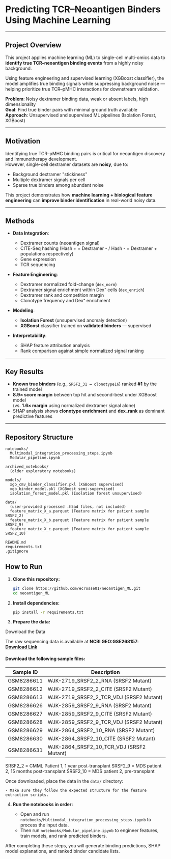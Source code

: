 # Predicting TCR–Neoantigen Binders Using Machine Learning

---

## Project Overview

This project applies machine learning (ML) to single-cell multi-omics data to **identify true TCR–neoantigen binding events** from a highly noisy background.

Using feature engineering and supervised learning (XGBoost classifier), the model amplifies true binding signals while suppressing background noise — helping prioritize true TCR–pMHC interactions for downstream validation.

**Problem**: Noisy dextramer binding data, weak or absent labels, high dimensionality  
**Goal**: Find true binder pairs with minimal ground truth available  
**Approach**: Unsupervised and supervised ML pipelines (Isolation Forest, XGBoost)

---

## Motivation

Identifying true TCR–pMHC binding pairs is critical for neoantigen discovery and immunotherapy development.  
However, single-cell dextramer datasets are **noisy**, due to:

- Background dextramer "stickiness"
- Multiple dextramer signals per cell
- Sparse true binders among abundant noise

This project demonstrates how **machine learning + biological feature engineering** can **improve binder identification** in real-world noisy data.

---

## Methods

- **Data Integration**:
  - Dextramer counts (neoantigen signal)
  - CITE-Seq hashing (Hash + = Dextramer - / Hash - = Dextramer + populations respectively)
  - Gene expression
  - TCR sequencing

- **Feature Engineering**:
  - Dextramer normalized fold-change (`dex_norm`)
  - Dextramer signal enrichment within Dex⁺ cells (`dex_enrich`)
  - Dextramer rank and competition margin
  - Clonotype frequency and Dex⁺ enrichment

- **Modeling**:
  - **Isolation Forest** (unsupervised anomaly detection)
  - **XGBoost** classifier trained on **validated binders** — supervised

- **Interpretability**:
  - SHAP feature attribution analysis
  - Rank comparison against simple normalized signal ranking

---

## Key Results

- **Known true binders** (e.g., `SRSF2_31 ↔ clonotype16`) ranked **#1** by the trained model
- **8.9× score margin** between top hit and second-best under XGBoost model  
  (vs. **1.6× margin** using normalized dextramer signal alone)
- SHAP analysis shows **clonotype enrichment** and **dex_rank** as dominant predictive features

---

## Repository Structure

```plaintext
notebooks/
  Multimodal_integration_processing_steps.ipynb 
  Modular_pipeline.ipynb

archived_notebooks/
  (older exploratory notebooks)

models/
  xgb_cmv_binder_classifier.pkl (XGBoost supervised)
  xgb_binder_model.pkl (XGBoost semi-supervised)
  isolation_forest_model.pkl (Isolation forest unsupervised)

data/
  (user-provided processed .h5ad files, not included)
  feature_matrix_X_a.parquet (Feature matrix for patient sample SRSF2_2)
  feature_matrix_X_b.parquet (Feature matrix for patient sample SRSF2_9)
  feature_matrix_X_c.parquet (Feature matrix for patient sample SRSF2_10)

README.md
requirements.txt
.gitignore

```

## How to Run

1. **Clone this repository:**

    ```bash
    git clone https://github.com/ecrosse01/neoantigen_ML.git
    cd neoantigen_ML
    ```

2. **Install dependencies:**

    ```bash
    pip install -r requirements.txt
    ```

3. **Prepare the data:**

Download the Data

The raw sequencing data is available at **NCBI GEO:GSE268157**:  
**[Download Link](https://www.ncbi.nlm.nih.gov/geo/query/acc.cgi?acc=GSE268157)**

#### Download the following sample files:

| Sample ID    | Description                             |
|--------------|-----------------------------------------|
| GSM8286611   | WJK-2719_SRSF2_2_RNA (SRSF2 Mutant)      |
| GSM8286612   | WJK-2719_SRSF2_2_CITE (SRSF2 Mutant)     |
| GSM8286613   | WJK-2719_SRSF2_2_TCR_VDJ (SRSF2 Mutant)  |
| GSM8286626   | WJK-2859_SRSF2_9_RNA (SRSF2 Mutant)      |
| GSM8286627   | WJK-2859_SRSF2_9_CITE (SRSF2 Mutant)     |
| GSM8286628   | WJK-2859_SRSF2_9_TCR_VDJ (SRSF2 Mutant)  |
| GSM8286629   | WJK-2864_SRSF2_10_RNA (SRSF2 Mutant)     |
| GSM8286630   | WJK-2864_SRSF2_10_CITE (SRSF2 Mutant)    |
| GSM8286631   | WJK-2864_SRSF2_10_TCR_VDJ (SRSF2 Mutant) |

SRSF2_2 = CMML Patient 1, 1 year post-transplant 
SRSF2_9 = MDS patient 2, 15 months post-transplant
SRSF2_10 = MDS patient 2, pre-transplant

Once downloaded, place the data in the `data/` directory:

    - Make sure they follow the expected structure for the feature extraction scripts.

4. **Run the notebooks in order:**

    - Open and run `notebooks/Multimodal_integration_processing_steps.ipynb` to process the input data.
    - Then run `notebooks/Modular_pipeline.ipynb` to engineer features, train models, and rank predicted binders.

After completing these steps, you will generate binding predictions, SHAP model explanations, and ranked binder candidate lists.


